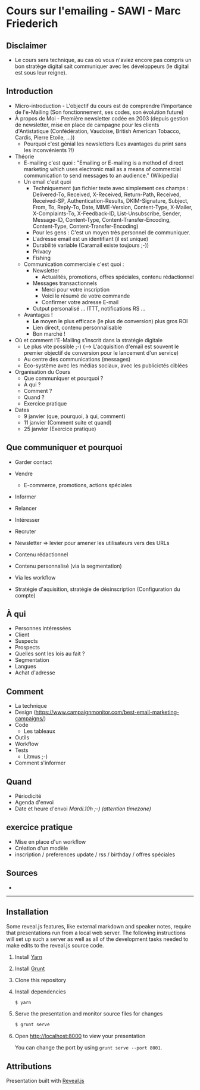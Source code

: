 # Cours sur l'emailing - SAWI - Marc Friederich

## Disclaimer

- Le cours sera technique, au cas où vous n'aviez encore pas compris un bon stratège digital sait communiquer avec les développeurs (le digital est sous leur reigne).


## Introduction

- Micro-introduction - L'objectif du cours est de comprendre l'importance de l'e-Mailing (Son fonctionnement, ses codes, son évolution future)
- À propos de Moi - Première newsletter codée en 2003 (depuis gestion de newsletter, mise en place de campagne pour les clients d'Antistatique (Confédération, Vaudoise, British American Tobacco, Cardis, Pierre Etoile, ...))
  - Pourquoi c'est génial les newsletters (Les avantages du print sans les inconvénients ?!)
- Théorie
  - E-mailing c'est quoi : "Emailing or E-mailing is a method of direct marketing which uses electronic mail as a means of commercial communication to send messages to an audience." (Wikipedia)
  - Un email c'est quoi
    - Techniquement (un fichier texte avec simplement ces champs : Delivered-To, Received, X-Received, Return-Path, Received, Received-SP, Authentication-Results, DKIM-Signature, Subject, From, To, Reply-To, Date, MIME-Version, Content-Type, X-Mailer, X-Complaints-To, X-Feedback-ID, List-Unsubscribe, Sender, Message-ID, Content-Type, Content-Transfer-Encoding, Content-Type, Content-Transfer-Encoding)
    - Pour les gens : C'est un moyen très personnel de communiquer.
    - L'adresse email est un identifiant (il est unique)
    - Durabilité variable (Caramail existe toujours ;-))
    - Privacy
    - Fishing
  - Communication commerciale c'est quoi :
    - Newsletter
      - Actualités, promotions, offres spéciales, contenu rédactionnel
    - Messages transactionnels
      - Merci pour votre inscription
      - Voici le résumé de votre commande
      - Confirmer votre adresse E-mail
    - Output personalisé ... ITTT, notifications RS ...
  - Avantages !
    - __Le__ moyen le plus efficace (le plus de conversion) plus gros ROI
    - Lien direct, contenu personnalisable
    - Bon marché !
- Où et comment l'E-Mailing s'inscrit dans la stratégie digitale
  - Le plus vite possible ;-) (--> L'acquisition d'email est souvent le premier objectif de conversion pour le lancement d'un service)
  - Au centre des communications (messages)
  - Eco-système avec les médias sociaux, avec les publicictés ciblées
- Organisation du Cours
  - Que communiquer et pourquoi ?
  - À qui ?
  - Comment ?
  - Quand ?
  - Exercice pratique
- Dates
  - 9 janvier (que, pourquoi, à qui, comment)
  - 11 janvier (Comment suite et quand)
  - 25 janvier (Exercice pratique)


## Que communiquer et pourquoi

- Garder contact
- Vendre
  - E-commerce, promotions, actions spéciales
- Informer
- Relancer
- Intéresser
- Recruter

- Newsletter => levier pour amener les utilisateurs vers des URLs


- Contenu rédactionnel
- Contenu personnalisé (via la segmentation)
- Via les workflow
- Stratégie d'aquisition, stratégie de désinscription (Configuration du compte)


## À qui

- Personnes intéressées
- Client
- Suspects
- Prospects
- Quelles sont les lois au fait ?
- Segmentation
- Langues
- Achat d'adresse


## Comment

- La technique
- Design (https://www.campaignmonitor.com/best-email-marketing-campaigns/)
- Code
  - Les tableaux
- Outils
- Workflow
- Tests
  - Litmus ;-)
- Comment s'informer


## Quand

- Périodicité
- Agenda d'envoi
- Date et heure d'envoi *Mardi.10h ;-) (attention timezone)*


## exercice pratique

- Mise en place d'un workflow
 - Création d'un modèle
 - inscription / preferences update / rss / birthday / offres spéciales


## Sources

-

-----

## Installation

Some reveal.js features, like external markdown and speaker notes, require that presentations run from a local web server. The following instructions will set up such a server as well as all of the development tasks needed to make edits to the reveal.js source code.

1. Install [Yarn](http://yarnpkg.com/)

2. Install [Grunt](http://gruntjs.com/getting-started#installing-the-cli)

4. Clone this repository

5. Install dependencies
   ```sh
   $ yarn
   ```

6. Serve the presentation and monitor source files for changes
   ```sh
   $ grunt serve
   ```

7. Open <http://localhost:8000> to view your presentation

   You can change the port by using `grunt serve --port 8001`.


## Attributions

Presentation built with [Reveal.js](https://github.com/hakimel/reveal.js)
